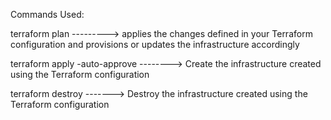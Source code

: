 Commands Used:

terraform plan ---------> applies the changes defined in your Terraform configuration and provisions or updates the infrastructure accordingly

terraform apply -auto-approve --------> Create the infrastructure created using the Terraform configuration

terraform destroy -------> Destroy the infrastructure created using the Terraform configuration